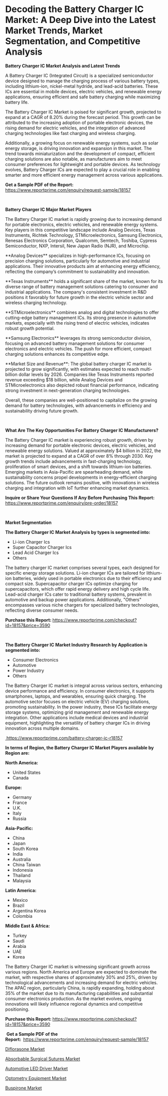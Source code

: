 <p><h1>Decoding the Battery Charger IC Market: A Deep Dive into the Latest Market Trends, Market Segmentation, and Competitive Analysis</h1></p><p><strong>Battery Charger IC Market Analysis and Latest Trends</strong></p>
<p><p>A Battery Charger IC (Integrated Circuit) is a specialized semiconductor device designed to manage the charging process of various battery types, including lithium-ion, nickel-metal hydride, and lead-acid batteries. These ICs are essential in mobile devices, electric vehicles, and renewable energy applications, ensuring efficient and safe battery charging while maximizing battery life. </p><p>The Battery Charger IC Market is poised for significant growth, projected to expand at a CAGR of 8.20% during the forecast period. This growth can be attributed to the increasing adoption of portable electronic devices, the rising demand for electric vehicles, and the integration of advanced charging technologies like fast charging and wireless charging. </p><p>Additionally, a growing focus on renewable energy systems, such as solar energy storage, is driving innovation and expansion in this market. The trend towards miniaturization and the development of compact, efficient charging solutions are also notable, as manufacturers aim to meet consumer preferences for lightweight and portable devices. As technology evolves, Battery Charger ICs are expected to play a crucial role in enabling smarter and more efficient energy management across various applications.</p></p>
<p><strong>Get a Sample PDF of the Report:&nbsp;</strong> <a href="https://www.reportprime.com/enquiry/request-sample/18157?utm_campaign=83&utm_medium=2&utm_source=Github&utm_content=ia&utm_term=20112024&utm_id=battery-charger-ic">https://www.reportprime.com/enquiry/request-sample/18157</a></p>
<p>&nbsp;</p>
<p><strong>Battery Charger IC Major Market Players</strong></p>
<p><p>The Battery Charger IC market is rapidly growing due to increasing demand for portable electronics, electric vehicles, and renewable energy systems. Key players in this competitive landscape include Analog Devices, Texas Instruments, Richtek Technology, STMicroelectronics, Samsung Electronics, Renesas Electronics Corporation, Qualcomm, Semtech, Toshiba, Cypress Semiconductor, NXP, Intersil, New Japan Radio (NJR), and Microchip.</p><p>**Analog Devices** specializes in high-performance ICs, focusing on precision charging solutions, particularly for automotive and industrial applications. Their innovative products aim at enhancing energy efficiency, reflecting the company’s commitment to sustainability and innovation. </p><p>**Texas Instruments** holds a significant share of the market, known for its diverse range of battery management solutions catering to consumer and industrial applications. The company's consistent investment in R&D positions it favorably for future growth in the electric vehicle sector and wireless charging technology.</p><p>**STMicroelectronics** combines analog and digital technologies to offer cutting-edge battery management ICs. Its strong presence in automotive markets, especially with the rising trend of electric vehicles, indicates robust growth potential.</p><p>**Samsung Electronics** leverages its strong semiconductor division, focusing on advanced battery management solutions for consumer electronics and electric vehicles. The push for more efficient, compact charging solutions enhances its competitive edge.</p><p>**Market Size and Revenue**: The global battery charger IC market is projected to grow significantly, with estimates expected to reach multi-billion dollar levels by 2026. Companies like Texas Instruments reported revenue exceeding $18 billion, while Analog Devices and STMicroelectronics also depicted robust financial performance, indicating strong investment in next-generation charging technologies. </p><p>Overall, these companies are well-positioned to capitalize on the growing demand for battery technologies, with advancements in efficiency and sustainability driving future growth.</p></p>
<p>&nbsp;</p>
<p><strong>What Are The Key Opportunities For Battery Charger IC Manufacturers?</strong></p>
<p><p>The Battery Charger IC market is experiencing robust growth, driven by increasing demand for portable electronic devices, electric vehicles, and renewable energy solutions. Valued at approximately $4 billion in 2022, the market is projected to expand at a CAGR of over 8% through 2030. Key growth trends include advancements in fast-charging technology, proliferation of smart devices, and a shift towards lithium-ion batteries. Emerging markets in Asia-Pacific are spearheading demand, while sustainability concerns propel developments in energy-efficient charging solutions. The future outlook remains positive, with innovations in wireless charging and integration with IoT further enhancing market dynamics.</p></p>
<p><strong>Inquire or Share Your Questions If Any Before Purchasing This Report:</strong> <a href="https://www.reportprime.com/enquiry/pre-order/18157?utm_campaign=83&utm_medium=2&utm_source=Github&utm_content=ia&utm_term=20112024&utm_id=battery-charger-ic">https://www.reportprime.com/enquiry/pre-order/18157</a></p>
<p>&nbsp;</p>
<p><strong>Market Segmentation</strong></p>
<p><strong>The Battery Charger IC Market Analysis by types is segmented into:</strong></p>
<p><ul><li>Li-ion Charger Ics</li><li>Super Capacitor Charger Ics</li><li>Lead Acid Charger Ics</li><li>Others</li></ul></p>
<p><p>The battery charger IC market comprises several types, each designed for specific energy storage solutions. Li-ion charger ICs are tailored for lithium-ion batteries, widely used in portable electronics due to their efficiency and compact size. Supercapacitor charger ICs optimize charging for supercapacitors, which offer rapid energy delivery and high cycle life. Lead-acid charger ICs cater to traditional battery systems, prevalent in automotive and backup power applications. Additionally, "Others" encompasses various niche chargers for specialized battery technologies, reflecting diverse consumer needs.</p></p>
<p><strong>Purchase this Report:&nbsp;</strong><a href="https://www.reportprime.com/checkout?id=18157&price=3590&utm_campaign=83&utm_medium=2&utm_source=Github&utm_content=ia&utm_term=20112024&utm_id=battery-charger-ic">https://www.reportprime.com/checkout?id=18157&price=3590</a></p>
<p>&nbsp;</p>
<p><strong>The Battery Charger IC Market Industry Research by Application is segmented into:</strong></p>
<p><ul><li>Consumer Electronics</li><li>Automotive</li><li>Power Industry</li><li>Others</li></ul></p>
<p><p>The Battery Charger IC market is integral across various sectors, enhancing device performance and efficiency. In consumer electronics, it supports smartphones, laptops, and wearables, ensuring quick charging. The automotive sector focuses on electric vehicle (EV) charging solutions, promoting sustainability. In the power industry, these ICs facilitate energy storage systems, optimizing grid management and renewable energy integration. Other applications include medical devices and industrial equipment, highlighting the versatility of battery charger ICs in driving innovation across multiple domains.</p></p>
<p><a href="https://www.reportprime.com/battery-charger-ic-r18157?utm_campaign=83&utm_medium=2&utm_source=Github&utm_content=ia&utm_term=20112024&utm_id=battery-charger-ic">&nbsp;https://www.reportprime.com/battery-charger-ic-r18157</a></p>
<p><strong>In terms of Region, the Battery Charger IC Market Players available by Region are:</strong></p>
<p>
    <p> <strong> North America: </strong>
        <ul>
            <li>United States</li>
            <li>Canada</li>
        </ul>
        </p> 
    <p> <strong> Europe: </strong>
        <ul>
            <li>Germany</li>
            <li>France</li>
            <li>U.K.</li>
            <li>Italy</li>
            <li>Russia</li>
        </ul>
        </p> 
    <p> <strong> Asia-Pacific: </strong>
        <ul>
            <li>China</li>
            <li>Japan</li>
            <li>South Korea</li>
            <li>India</li>
            <li>Australia</li>
            <li>China Taiwan</li>
            <li>Indonesia</li>
            <li>Thailand</li>
            <li>Malaysia</li>
        </ul>
        </p> 
    <p> <strong> Latin America: </strong>
        <ul>
            <li>Mexico</li>
            <li>Brazil</li>
            <li>Argentina Korea</li>
            <li>Colombia</li>
        </ul>
        </p> 
    <p> <strong> Middle East & Africa: </strong>
        <ul>
            <li>Turkey</li>
            <li>Saudi</li>
            <li>Arabia</li>
            <li>UAE</li>
            <li>Korea</li>
        </ul>
    </p>
    </p>
<p><p>The Battery Charger IC market is witnessing significant growth across various regions. North America and Europe are expected to dominate the market, with respective shares of approximately 30% and 25%, driven by technological advancements and increasing demand for electric vehicles. The APAC region, particularly China, is rapidly expanding, holding about 35% of the market due to its manufacturing capabilities and substantial consumer electronics production. As the market evolves, ongoing innovations will likely influence regional dynamics and competitive positioning.</p></p>
<p><strong>Purchase this Report: </strong><a href="https://www.reportprime.com/checkout?id=18157&price=3590&utm_campaign=83&utm_medium=2&utm_source=Github&utm_content=ia&utm_term=20112024&utm_id=battery-charger-ic">https://www.reportprime.com/checkout?id=18157&price=3590</a></p>
<p>&nbsp;<strong>Get a Sample PDF of the Report:&nbsp;&nbsp;</strong><a href="https://www.reportprime.com/enquiry/request-sample/18157?utm_campaign=83&utm_medium=2&utm_source=Github&utm_content=ia&utm_term=20112024&utm_id=battery-charger-ic">https://www.reportprime.com/enquiry/request-sample/18157</a></p>
<p><strong></strong></p>
<p><p><a href="https://issuu.com/reportprime-2/docs/diflorasone-market-size-2030.pptx_d2fcc00408cc1d?utm_campaign=83&utm_medium=2&utm_source=Github&utm_content=ia&utm_term=20112024&utm_id=battery-charger-ic">Diflorasone Market</a></p><p><a href="https://www.linkedin.com/pulse/projected-growth-absorbable-surgical-sutures-market-2024-2031-nva4c?utm_campaign=83&utm_medium=2&utm_source=Github&utm_content=ia&utm_term=20112024&utm_id=battery-charger-ic">Absorbable Surgical Sutures Market</a></p><p><a href="https://github.com/dringals/Market-Research-Report-List-6/blob/main/automotive-led-driver-market.md?utm_campaign=83&utm_medium=2&utm_source=Github&utm_content=ia&utm_term=20112024&utm_id=battery-charger-ic">Automotive LED Driver Market</a></p><p><a href="https://www.linkedin.com/pulse/optometry-equipment-momentum-charting-142-cagr-path-2024-2031-4lkyc?utm_campaign=83&utm_medium=2&utm_source=Github&utm_content=ia&utm_term=20112024&utm_id=battery-charger-ic">Optometry Equipment Market</a></p><p><a href="https://issuu.com/reportprime-2/docs/buspirone-market-size-2030.pptx_28e2ebc18d96fd?utm_campaign=83&utm_medium=2&utm_source=Github&utm_content=ia&utm_term=20112024&utm_id=battery-charger-ic">Buspirone Market</a></p></p>